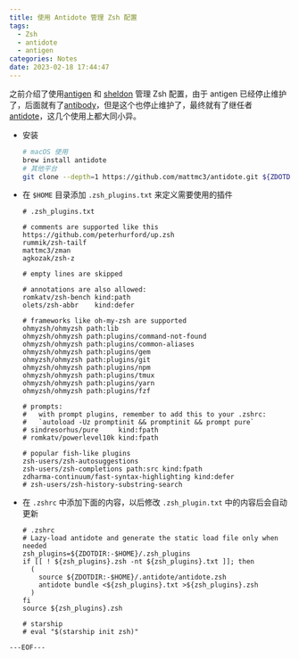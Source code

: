 ```yaml
---
title: 使用 Antidote 管理 Zsh 配置
tags:
  - Zsh
  - antidote
  - antigen
categories: Notes
date: 2023-02-18 17:44:47
---
```


之前介绍了使用[antigen](zsh-config) 和 [sheldon](zsh-sheldon-config) 管理 Zsh 配置，由于 antigen 已经停止维护了，后面就有了[antibody](https://getantibody/antibody)，但是这个也停止维护了，最终就有了继任者 [antidote](https://github.com/mattmc3/antidote)，这几个使用上都大同小异。

- 安装

  ```bash
  # macOS 使用 
  brew install antidote
  # 其他平台
  git clone --depth=1 https://github.com/mattmc3/antidote.git ${ZDOTDIR:-$HOME}/.antidote
  ```

- 在 `$HOME` 目录添加 `.zsh_plugins.txt` 来定义需要使用的插件
  ```
  # .zsh_plugins.txt

  # comments are supported like this
  https://github.com/peterhurford/up.zsh
  rummik/zsh-tailf
  mattmc3/zman
  agkozak/zsh-z

  # empty lines are skipped

  # annotations are also allowed:
  romkatv/zsh-bench kind:path
  olets/zsh-abbr    kind:defer

  # frameworks like oh-my-zsh are supported
  ohmyzsh/ohmyzsh path:lib
  ohmyzsh/ohmyzsh path:plugins/command-not-found
  ohmyzsh/ohmyzsh path:plugins/common-aliases
  ohmyzsh/ohmyzsh path:plugins/gem
  ohmyzsh/ohmyzsh path:plugins/git
  ohmyzsh/ohmyzsh path:plugins/npm
  ohmyzsh/ohmyzsh path:plugins/tmux
  ohmyzsh/ohmyzsh path:plugins/yarn
  ohmyzsh/ohmyzsh path:plugins/fzf

  # prompts:
  #   with prompt plugins, remember to add this to your .zshrc:
  #   `autoload -Uz promptinit && promptinit && prompt pure`
  # sindresorhus/pure     kind:fpath
  # romkatv/powerlevel10k kind:fpath

  # popular fish-like plugins
  zsh-users/zsh-autosuggestions
  zsh-users/zsh-completions path:src kind:fpath
  zdharma-continuum/fast-syntax-highlighting kind:defer
  # zsh-users/zsh-history-substring-search
  ```
- 在 `.zshrc` 中添加下面的内容，以后修改 `.zsh_plugin.txt` 中的内容后会自动更新
  ```
  # .zshrc
  # Lazy-load antidote and generate the static load file only when needed
  zsh_plugins=${ZDOTDIR:-$HOME}/.zsh_plugins
  if [[ ! ${zsh_plugins}.zsh -nt ${zsh_plugins}.txt ]]; then
    (
      source ${ZDOTDIR:-$HOME}/.antidote/antidote.zsh
      antidote bundle <${zsh_plugins}.txt >${zsh_plugins}.zsh
    )
  fi
  source ${zsh_plugins}.zsh

  # starship
  # eval "$(starship init zsh)"
  ```

`---EOF---`